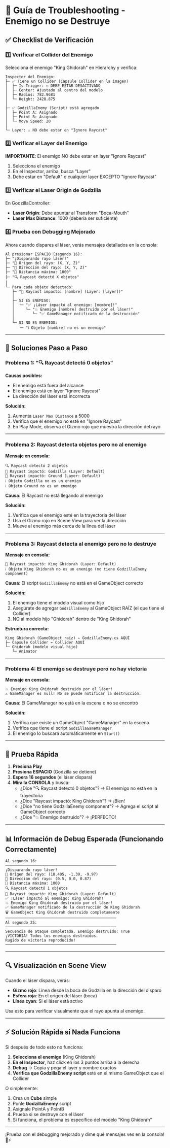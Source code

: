 # 🐛 Guía de Troubleshooting - Enemigo no se Destruye

## ✅ Checklist de Verificación

### 1️⃣ Verificar el Collider del Enemigo

Selecciona el enemigo "King Ghidorah" en Hierarchy y verifica:

```
Inspector del Enemigo:
├─ ✅ Tiene un Collider (Capsule Collider en la imagen)
│  ├─ Is Trigger: ☐ DEBE ESTAR DESACTIVADO
│  ├─ Center: Ajustado al centro del modelo
│  ├─ Radius: 782.9681
│  └─ Height: 2428.875
│
├─ ✅ GodzillaEnemy (Script) está agregado
│  ├─ Point A: Asignado
│  ├─ Point B: Asignado
│  └─ Move Speed: 20
│
└─ Layer: ⚠️ NO debe estar en "Ignore Raycast"
```

### 2️⃣ Verificar el Layer del Enemigo

**IMPORTANTE**: El enemigo NO debe estar en layer "Ignore Raycast"

1. Selecciona el enemigo
2. En el Inspector, arriba, busca "Layer"
3. Debe estar en "Default" o cualquier layer EXCEPTO "Ignore Raycast"

### 3️⃣ Verificar el Laser Origin de Godzilla

En GodzillaController:
- **Laser Origin**: Debe apuntar al Transform "Boca-Mouth"
- **Laser Max Distance**: 1000 (debería ser suficiente)

### 4️⃣ Prueba con Debugging Mejorado

Ahora cuando dispares el láser, verás mensajes detallados en la consola:

```
Al presionar ESPACIO (segundo 16):
├─ "¡Disparando rayo láser!"
├─ "🎯 Origen del rayo: (X, Y, Z)"
├─ "🎯 Dirección del rayo: (X, Y, Z)"
├─ "🎯 Distancia máxima: 1000"
├─ "🔍 Raycast detectó X objetos"
│
└─ Para cada objeto detectado:
   ├─ "🎯 Raycast impactó: [nombre] (Layer: [layer])"
   │
   ├─ SI ES ENEMIGO:
   │  └─ "✅ ¡Láser impactó al enemigo: [nombre]!"
   │     └─ "💥 Enemigo [nombre] destruido por el láser!"
   │        └─ "✅ GameManager notificado de la destrucción"
   │
   └─ SI NO ES ENEMIGO:
      └─ "ℹ️ Objeto [nombre] no es un enemigo"
```

---

## 🔧 Soluciones Paso a Paso

### Problema 1: "🔍 Raycast detectó 0 objetos"

**Causas posibles:**
- El enemigo está fuera del alcance
- El enemigo está en layer "Ignore Raycast"
- La dirección del láser está incorrecta

**Solución:**
1. Aumenta `Laser Max Distance` a 5000
2. Verifica que el enemigo no esté en "Ignore Raycast"
3. En Play Mode, observa el Gizmo rojo que muestra la dirección del rayo

---

### Problema 2: Raycast detecta objetos pero no al enemigo

**Mensaje en consola:**
```
🔍 Raycast detectó 2 objetos
🎯 Raycast impactó: Godzilla (Layer: Default)
🎯 Raycast impactó: Ground (Layer: Default)
ℹ️ Objeto Godzilla no es un enemigo
ℹ️ Objeto Ground no es un enemigo
```

**Causa**: El Raycast no está llegando al enemigo

**Solución:**
1. Verifica que el enemigo esté en la trayectoria del láser
2. Usa el Gizmo rojo en Scene View para ver la dirección
3. Mueve al enemigo más cerca de la línea del láser

---

### Problema 3: Raycast detecta al enemigo pero no lo destruye

**Mensaje en consola:**
```
🎯 Raycast impactó: King Ghidorah (Layer: Default)
ℹ️ Objeto King Ghidorah no es un enemigo (no tiene GodzillaEnemy component)
```

**Causa**: El script `GodzillaEnemy` no está en el GameObject correcto

**Solución:**
1. El enemigo tiene el modelo visual como hijo
2. Asegúrate de agregar `GodzillaEnemy` al GameObject RAÍZ (el que tiene el Collider)
3. NO al modelo hijo "Ghidorah" dentro de "King Ghidorah"

**Estructura correcta:**
```
King Ghidorah (GameObject raíz) ← GodzillaEnemy.cs AQUÍ
├─ Capsule Collider ← Collider AQUÍ
└─ Ghidorah (modelo visual hijo)
   └─ Animator
```

---

### Problema 4: El enemigo se destruye pero no hay victoria

**Mensaje en consola:**
```
💥 Enemigo King Ghidorah destruido por el láser!
⚠️ GameManager es null! No se puede notificar la destrucción.
```

**Causa**: El GameManager no está en la escena o no se encontró

**Solución:**
1. Verifica que existe un GameObject "GameManager" en la escena
2. Verifica que tiene el script `GodzillaGameManager`
3. El enemigo lo buscará automáticamente en `Start()`

---

## 🎯 Prueba Rápida

1. **Presiona Play**
2. **Presiona ESPACIO** (Godzilla se detiene)
3. **Espera 16 segundos** (el láser dispara)
4. **Mira la CONSOLA** y busca:
   - ¿Dice "🔍 Raycast detectó 0 objetos"? → El enemigo no está en la trayectoria
   - ¿Dice "Raycast impactó: King Ghidorah"? → ¡Bien!
   - ¿Dice "no tiene GodzillaEnemy component"? → Agrega el script al GameObject correcto
   - ¿Dice "💥 Enemigo destruido"? → ¡PERFECTO!

---

## 📊 Información de Debug Esperada (Funcionando Correctamente)

```
Al segundo 16:
─────────────────────────────────────────────────
¡Disparando rayo láser!
🎯 Origen del rayo: (18.405, -1.39, -9.97)
🎯 Dirección del rayo: (0.5, 0.0, 0.87)
🎯 Distancia máxima: 1000
🔍 Raycast detectó 1 objetos
🎯 Raycast impactó: King Ghidorah (Layer: Default)
✅ ¡Láser impactó al enemigo: King Ghidorah!
💥 Enemigo King Ghidorah destruido por el láser!
✅ GameManager notificado de la destrucción de King Ghidorah
🗑️ GameObject King Ghidorah destruido completamente
─────────────────────────────────────────────────
Al segundo 25:
─────────────────────────────────────────────────
Secuencia de ataque completada. Enemigo destruido: True
¡VICTORIA! Todos los enemigos destruidos.
Rugido de victoria reproducido!
─────────────────────────────────────────────────
```

---

## 🔍 Visualización en Scene View

Cuando el láser dispara, verás:
- **Gizmo rojo**: Línea desde la boca de Godzilla en la dirección del disparo
- **Esfera roja**: En el origen del láser (boca)
- **Línea cyan**: Si el láser está activo

Usa esto para verificar visualmente que el rayo apunta al enemigo.

---

## ⚡ Solución Rápida si Nada Funciona

Si después de todo esto no funciona:

1. **Selecciona el enemigo** (King Ghidorah)
2. **En el Inspector**, haz click en los 3 puntos arriba a la derecha
3. **Debug** → Copia y pega el layer y nombre exactos
4. **Verifica que GodzillaEnemy script** esté en el mismo GameObject que el Collider

O simplemente:
1. Crea un **Cube** simple
2. Ponle **GodzillaEnemy** script
3. Asígnale PointA y PointB
4. Prueba si se destruye con el láser
5. Si funciona, el problema es específico del modelo "King Ghidorah"

---

¡Prueba con el debugging mejorado y dime qué mensajes ves en la consola! 🦖⚡

